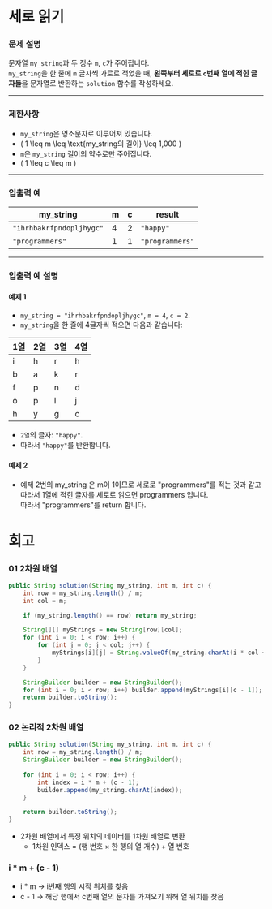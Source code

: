 # 세로 읽기

### 문제 설명
문자열 `my_string`과 두 정수 `m`, `c`가 주어집니다.  
`my_string`을 한 줄에 `m` 글자씩 가로로 적었을 때, **왼쪽부터 세로로 `c`번째 열에 적힌 글자들**을 문자열로 반환하는 `solution` 함수를 작성하세요.

---

### 제한사항
- `my_string`은 영소문자로 이루어져 있습니다.
- \( 1 \leq m \leq \text{my_string의 길이} \leq 1,000 \)
- `m`은 `my_string` 길이의 약수로만 주어집니다.
- \( 1 \leq c \leq m \)

---

### 입출력 예

| my_string                | m | c | result          |
|--------------------------|---|---|-----------------|
| `"ihrhbakrfpndopljhygc"` | 4 | 2 | `"happy"`       |
| `"programmers"`          | 1 | 1 | `"programmers"` |

---

### 입출력 예 설명

#### 예제 1
- `my_string = "ihrhbakrfpndopljhygc"`, `m = 4`, `c = 2`.
- `my_string`을 한 줄에 4글자씩 적으면 다음과 같습니다:

| 1열 | 2열 | 3열 | 4열 |
|----|----|----|----|
| i  | h  | r  | h  |
| b  | a  | k  | r  |
| f  | p  | n  | d  |
| o  | p  | l  | j  |
| h  | y  | g  | c  |

- `2열`의 글자: `"happy"`.
- 따라서 `"happy"`를 반환합니다.

#### 예제 2
- 예제 2번의 my_string 은 m이 1이므로 세로로 "programmers"를 적는 것과 같고 따라서 1열에 적힌 글자를 세로로 읽으면 programmers 입니다.  
따라서 "programmers"를 return 합니다.
# 회고
### 01 2차원 배열
```java
public String solution(String my_string, int m, int c) {
    int row = my_string.length() / m;
    int col = m;

    if (my_string.length() == row) return my_string;

    String[][] myStrings = new String[row][col];
    for (int i = 0; i < row; i++) {
        for (int j = 0; j < col; j++) {
            myStrings[i][j] = String.valueOf(my_string.charAt(i * col + j));
        }
    }

    StringBuilder builder = new StringBuilder();
    for (int i = 0; i < row; i++) builder.append(myStrings[i][c - 1]);
    return builder.toString();
}
```
### 02 논리적 2차원 배열
```java
public String solution(String my_string, int m, int c) {
    int row = my_string.length() / m;
    StringBuilder builder = new StringBuilder();
    
    for (int i = 0; i < row; i++) {
        int index = i * m + (c - 1);
        builder.append(my_string.charAt(index));
    }

    return builder.toString();
}
```
- 2차원 배열에서 특정 위치의 데이터를 1차원 배열로 변환
    - 1차원 인덱스 = (행 번호 × 한 행의 열 개수) + 열 번호
### i * m + (c - 1)
- i * m → i번째 행의 시작 위치를 찾음
- c - 1 → 해당 행에서 c번째 열의 문자를 가져오기 위해 열 위치를 찾음